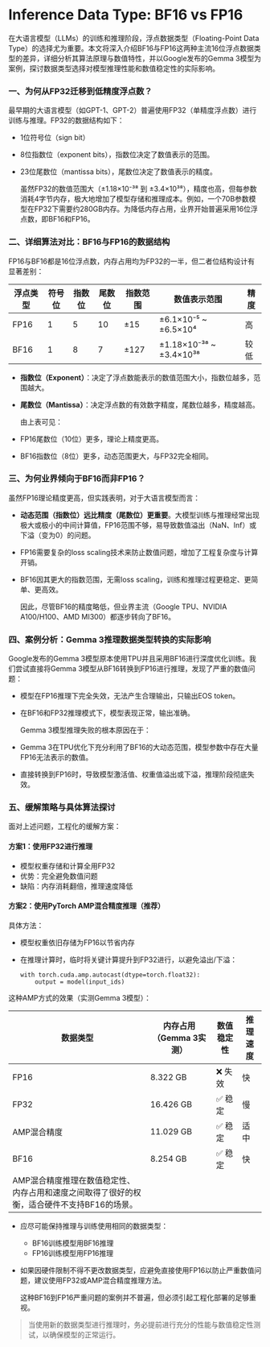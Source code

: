 # Inference Data Type: BF16 vs FP16

在大语言模型（LLMs）的训练和推理阶段，浮点数据类型（Floating-Point Data Type）的选择尤为重要。本文将深入介绍BF16与FP16这两种主流16位浮点数据类型的差异，详细分析其算法原理与数值特性，并以Google发布的Gemma 3模型为案例，探讨数据类型选择对模型推理性能和数值稳定性的实际影响。

### 一、为何从FP32迁移到低精度浮点数？

 
最早期的大语言模型（如GPT-1、GPT-2）普遍使用FP32（单精度浮点数）进行训练与推理。FP32的数据结构如下：

- 1位符号位（sign bit）

- 8位指数位（exponent bits），指数位决定了数值表示的范围。

- 23位尾数位（mantissa bits），尾数位决定了数值表示的精度。

  虽然FP32的数值范围大（±1.18×10⁻³⁸ 到 ±3.4×10³⁸），精度也高，但每参数消耗4字节内存，极大地增加了模型存储和推理成本。例如，一个70B参数模型在FP32下需要约280GB内存。为降低内存占用，业界开始普遍采用16位浮点数，即BF16和FP16。

### 二、详细算法对比：BF16与FP16的数据结构

 
FP16与BF16都是16位浮点数，内存占用均为FP32的一半，但二者位结构设计有显著差别：

| 浮点类型 | 符号位 | 指数位 | 尾数位 | 指数范围 | 数值表示范围            | 精度 |
| -------- | ------ | ------ | ------ | -------- | ----------------------- | ---- |
| FP16     | 1      | 5      | 10     | ±15      | ±6.1×10⁻⁵ ~ ±6.5×10⁴    | 高   |
| BF16     | 1      | 8      | 7      | ±127     | ±1.18×10⁻³⁸ ~ ±3.4×10³⁸ | 较低 |

- **指数位（Exponent）**：决定了浮点数能表示的数值范围大小，指数位越多，范围越大。

- **尾数位（Mantissa）**：决定浮点数的有效数字精度，尾数位越多，精度越高。

  由上表可见：

- FP16尾数位（10位）更多，理论上精度更高。

- BF16指数位（8位）更多，动态范围更大，与FP32完全相同。

### 三、为何业界倾向于BF16而非FP16？

 
虽然FP16理论精度更高，但实践表明，对于大语言模型而言：

- **动态范围（指数位）远比精度（尾数位）更重要**。大模型训练与推理经常出现极大或极小的中间计算值，FP16范围不够，易导致数值溢出（NaN、Inf）或下溢（变为0）的问题。

- FP16需要复杂的loss scaling技术来防止数值问题，增加了工程复杂度与计算开销。

- BF16因其更大的指数范围，无需loss scaling，训练和推理过程更稳定、更简单、更高效。

  因此，尽管BF16的精度略低，但业界主流（Google TPU、NVIDIA A100/H100、AMD MI300）都逐步转向了BF16。

### 四、案例分析：Gemma 3推理数据类型转换的实际影响

 
Google发布的Gemma 3模型原本使用TPU并且采用BF16进行深度优化训练。我们尝试直接将Gemma 3模型从BF16转换到FP16进行推理，发现了严重的数值问题：

- 模型在FP16推理下完全失效，无法产生合理输出，只输出EOS token。

- 在BF16和FP32推理模式下，模型表现正常，输出准确。

  Gemma 3模型推理失败的根本原因在于：

- Gemma 3在TPU优化下充分利用了BF16的大动态范围，模型参数中存在大量FP16无法表示的数值。

- 直接转换到FP16时，导致模型激活值、权重值溢出或下溢，推理阶段彻底失效。

### 五、缓解策略与具体算法探讨


面对上述问题，工程化的缓解方案：

#### 方案1：使用FP32进行推理

 

- 模型权重存储和计算全用FP32
- 优势：完全避免数值问题
- 缺陷：内存消耗翻倍，推理速度降低

#### 方案2：使用PyTorch AMP混合精度推理（推荐）

 
具体方法：

- 模型权重依旧存储为FP16以节省内存

- 在推理计算时，临时将关键计算提升到FP32进行，以避免溢出/下溢：

  ```
  with torch.cuda.amp.autocast(dtype=torch.float32):  
      output = model(input_ids)  
  ```

 
这种AMP方式的效果（实测Gemma 3模型）：

| 数据类型                                                     | 内存占用（Gemma 3实测） | 数值稳定性 | 推理速度 |
| ------------------------------------------------------------ | ----------------------- | ---------- | -------- |
| FP16                                                         | 8.322 GB                | ❌ 失效     | 快       |
| FP32                                                         | 16.426 GB               | ✅ 稳定     | 慢       |
| AMP混合精度                                                  | 11.029 GB               | ✅ 稳定     | 适中     |
| BF16                                                         | 8.254 GB                | ✅ 稳定     | 快       |
| AMP混合精度推理在数值稳定性、内存占用和速度之间取得了很好的权衡，适合硬件不支持BF16的场景。 |                         |            |          |

- 应尽可能保持推理与训练使用相同的数据类型：

  - BF16训练模型用BF16推理
  - FP16训练模型用FP16推理

- 如果因硬件限制不得不更改数据类型，应避免直接使用FP16以防止严重数值问题，建议使用FP32或AMP混合精度推理方法。

  这种BF16到FP16严重问题的案例并不普遍，但必须引起工程化部署的足够重视。

> 当使用新的数据类型进行推理时，务必提前进行充分的性能与数值稳定性测试，以确保模型的正常运行。


